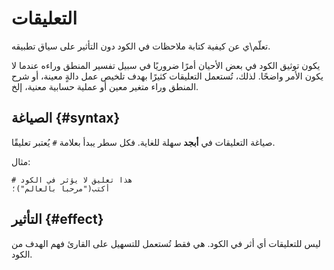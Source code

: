 ﻿---
sidebar_position: 6
---

# التعليقات

تعلّم\ي عن كيفية كتابة ملاحظات في الكود دون التأثير على سياق تطبيقه.
 
يكون توثيق الكود في بعض الأحيان أمرًا ضروريًا في سبيل تفسير المنطق وراءه عندما لا يكون الأمر واضحًا. لذلك، تُستعمل التعليقات
كثيرًا بهدف تلخيص عمل دالةٍ معينة، أو شرح المنطق وراء متغير معين أو عملية حسابية معنية، إلخ.

## الصياغة {#syntax}

صياغة التعليقات في **أبجد** سهلة للغاية. فكل سطر يبدأ بعلامة `#` يُعتبر تعليقًا.

مثال:

```abjad showLineNumbers
# هذا تعليق لا يؤثر في الكود
أكتب("مرحبا بالعالم")؛
```

## التأثير {#effect}

ليس للتعليقات أي أثر في الكود. هي فقط تُستعمل للتسهيل على القارئ فهم الهدف من الكود.